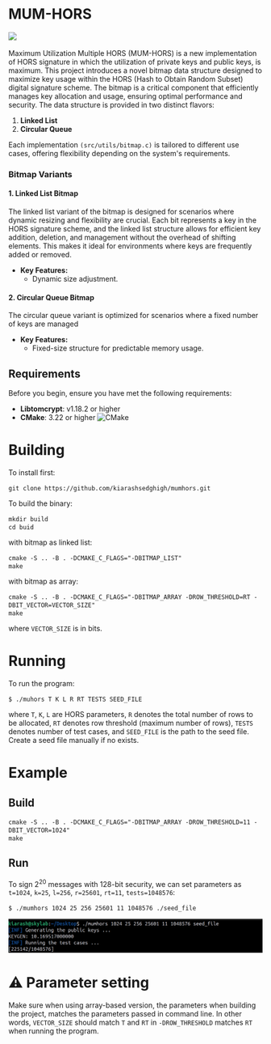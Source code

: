 # MUM-HORS
<p>
<a href="LICENSE"><img src="https://img.shields.io/badge/License-MIT License-%23ffb243?style=flat-square"></a>
</p>

Maximum Utilization Multiple HORS (MUM-HORS) is a new implementation of 
HORS signature in which the utilization of private keys and
public keys, is maximum. This project introduces a novel bitmap data structure designed to maximize key usage within the HORS (Hash to Obtain Random Subset) digital signature scheme. The bitmap is a critical component that efficiently manages key allocation and usage, ensuring optimal performance and security. The data structure is provided in two distinct flavors:

1. **Linked List**
2. **Circular Queue**

Each implementation `(src/utils/bitmap.c)` is tailored to different use cases, offering flexibility depending on the system's requirements.

### Bitmap Variants

#### 1. Linked List Bitmap
The linked list variant of the bitmap is designed for scenarios where dynamic resizing and flexibility are crucial. Each bit represents a key in the HORS signature scheme, and the linked list structure allows for efficient key addition, deletion, and management without the overhead of shifting elements. This makes it ideal for environments where keys are frequently added or removed.

- **Key Features:**
    - Dynamic size adjustment.

#### 2. Circular Queue Bitmap
The circular queue variant is optimized for scenarios where a fixed number of keys are managed
- **Key Features:**
    - Fixed-size structure for predictable memory usage.



## Requirements
Before you begin, ensure you have met the following requirements:
- **Libtomcrypt**: v1.18.2 or higher
- **CMake**: 3.22 or higher ![CMake](https://img.shields.io/badge/cmake-3.22%2B-blue.svg)


# Building
To install first:
```
git clone https://github.com/kiarashsedghigh/mumhors.git
```
To build the binary:
```
mkdir build
cd buid
```
with bitmap as linked list:
```
cmake -S .. -B . -DCMAKE_C_FLAGS="-DBITMAP_LIST"
make
```
with bitmap as array:
```
cmake -S .. -B . -DCMAKE_C_FLAGS="-DBITMAP_ARRAY -DROW_THRESHOLD=RT -DBIT_VECTOR=VECTOR_SIZE"
make
```
where `VECTOR_SIZE` is in bits.

# Running
To run the program:
```
$ ./muhors T K L R RT TESTS SEED_FILE 
```
where `T`, `K`, `L` are HORS parameters, `R` denotes the total number
of rows to be allocated, `RT` denotes row threshold (maximum number of rows),
`TESTS` denotes number of test cases, and `SEED_FILE` is the path to the seed file. Create a 
seed file manually if no exists.

# Example
## Build
```
cmake -S .. -B . -DCMAKE_C_FLAGS="-DBITMAP_ARRAY -DROW_THRESHOLD=11 -DBIT_VECTOR=1024"
make
```

## Run 
To sign 2<sup>20</sup> messages with 128-bit security, we can set parameters 
as `t=1024`, `k=25`, `l=256`, `r=25601`, `rt=11`, `tests=1048576`:
```
$ ./mumhors 1024 25 256 25601 11 1048576 ./seed_file
```
![Running_kg_test](https://github.com/kiarashsedghigh/mumhors/blob/main/figures/run_kg_test.png)

# ⚠️ Parameter setting 
Make sure when using array-based version, the parameters when building the project, 
matches the parameters passed in command line. In other words, `VECTOR_SIZE` should match
`T` and `RT` in `-DROW_THRESHOLD` matches `RT` when running the program.
